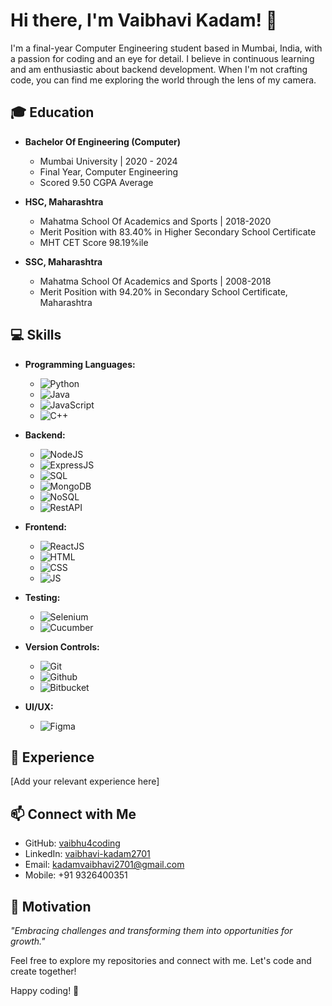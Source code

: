 # Hi there, I'm Vaibhavi Kadam! 👋

I'm a final-year Computer Engineering student based in Mumbai, India, with a passion for coding and an eye for detail. I believe in continuous learning and am enthusiastic about backend development. When I'm not crafting code, you can find me exploring the world through the lens of my camera.

## 🎓 Education

- **Bachelor Of Engineering (Computer)**
  - Mumbai University | 2020 - 2024
  - Final Year, Computer Engineering
  - Scored 9.50 CGPA Average

- **HSC, Maharashtra**
  - Mahatma School Of Academics and Sports | 2018-2020
  - Merit Position with 83.40% in Higher Secondary School Certificate
  - MHT CET Score 98.19%ile

- **SSC, Maharashtra**
  - Mahatma School Of Academics and Sports | 2008-2018
  - Merit Position with 94.20% in Secondary School Certificate, Maharashtra

## 💻 Skills

- **Programming Languages:**
  - ![Python](https://img.shields.io/badge/-Python-blue?style=flat&logo=python&logoColor=white)
  - ![Java](https://img.shields.io/badge/-Java-orange?style=flat&logo=java&logoColor=white)
  - ![JavaScript](https://img.shields.io/badge/-JavaScript-yellow?style=flat&logo=javascript&logoColor=white)
  - ![C++](https://img.shields.io/badge/-C++-blueviolet?style=flat&logo=c%2B%2B&logoColor=white)

- **Backend:**
  - ![NodeJS](https://img.shields.io/badge/-NodeJS-green?style=flat&logo=node.js&logoColor=white)
  - ![ExpressJS](https://img.shields.io/badge/-ExpressJS-lightgrey?style=flat&logo=express&logoColor=white)
  - ![SQL](https://img.shields.io/badge/-SQL-blue?style=flat&logo=sql&logoColor=white)
  - ![MongoDB](https://img.shields.io/badge/-MongoDB-success?style=flat&logo=mongodb&logoColor=white)
  - ![NoSQL](https://img.shields.io/badge/-NoSQL-yellowgreen?style=flat)
  - ![RestAPI](https://img.shields.io/badge/-RestAPI-darkgreen?style=flat)

- **Frontend:**
  - ![ReactJS](https://img.shields.io/badge/-ReactJS-blue?style=flat&logo=react&logoColor=white)
  - ![HTML](https://img.shields.io/badge/-HTML-orange?style=flat&logo=html5&logoColor=white)
  - ![CSS](https://img.shields.io/badge/-CSS-blueviolet?style=flat&logo=css3&logoColor=white)
  - ![JS](https://img.shields.io/badge/-JS-yellow?style=flat&logo=javascript&logoColor=white)

- **Testing:**
  - ![Selenium](https://img.shields.io/badge/-Selenium-success?style=flat&logo=selenium&logoColor=white)
  - ![Cucumber](https://img.shields.io/badge/-Cucumber-darkgreen?style=flat)

- **Version Controls:**
  - ![Git](https://img.shields.io/badge/-Git-orange?style=flat&logo=git&logoColor=white)
  - ![Github](https://img.shields.io/badge/-Github-brightgreen?style=flat&logo=github&logoColor=white)
  - ![Bitbucket](https://img.shields.io/badge/-Bitbucket-darkblue?style=flat&logo=bitbucket&logoColor=white)

- **UI/UX:**
  - ![Figma](https://img.shields.io/badge/-Figma-purple?style=flat&logo=figma&logoColor=white)

## 🚀 Experience

[Add your relevant experience here]

## 📫 Connect with Me

- GitHub: [vaibhu4coding](https://github.com/vaibhu4coding)
- LinkedIn: [vaibhavi-kadam2701](https://www.linkedin.com/in/vaibhavi-kadam2701/)
- Email: kadamvaibhavi2701@gmail.com
- Mobile: +91 9326400351

## 🌟 Motivation

*"Embracing challenges and transforming them into opportunities for growth."*

Feel free to explore my repositories and connect with me. Let's code and create together!

Happy coding! 🚀

